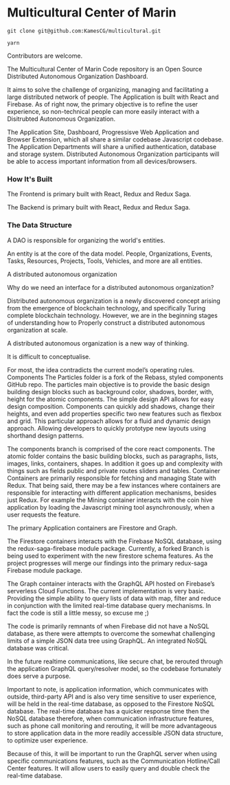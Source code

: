 # Multicultural Center of Marin

```
git clone git@github.com:KamesCG/multicultural.git

yarn

```

Contributors are welcome.

The Multicultural Center of Marin Code repository is an Open Source Distributed Autonomous Organization Dashboard.

It aims to solve the challenge of organizing, managing and facilitating a large distributed network of people. The Application is built with React and Firebase. As of right now, the primary objective is to refine the user experience, so non-technical people can more easily interact with a Disitrubted Autonomous Organization.

The Application Site, Dashboard, Progressisve Web Application and Browser Extension, which all share a similar codebase Javascript codebase. The Application Departments will share a unified authentication, database and storage system. Distributed Autonomous Organization participants will be able to access important information from all devices/browsers.

### How It's Built
The Frontend is primary built with React, Redux and Redux Saga.

The Backend is primary built with React, Redux and Redux Saga.


### The Data Structure
A DAO is responsible for organizing the world's entities.

An entity is at the core of the data model. People, Organizations, Events, Tasks, Resources, Projects, Tools, Vehicles, and more are all entities.

A distributed autonomous organization 

Why do we need an interface for a distributed autonomous organization?

Distributed autonomous organization is a newly discovered concept arising from the emergence of blockchain technology, and specifically Turing complete blockchain technology. However, we are in the beginning stages of understanding how to Properly construct a distributed autonomous organization at scale. 

A distributed autonomous organization is a new  way of thinking.

It is difficult to conceptualise.

 For most, the idea contradicts the current model’s operating rules.
Components
The Particles folder is a fork of the Rebass, styled components GitHub repo. The particles main objective is to provide the basic design building design blocks such as background color, shadows, border, with, height for the atomic components. The simple design API allows for easy design composition. Components can quickly add shadows, change their heights, and even add properties specific two new features such as flexbox and grid. This particular approach allows for a fluid and dynamic design approach. Allowing developers to quickly prototype new layouts using shorthand design patterns.

The components branch is comprised of the core react components. The atomic folder contains the basic building blocks, such as paragraphs, lists, images, links, containers, shapes. In addition it goes up and complexity with things such as fields public and private routes sliders and tables.
Container 
Containers are primarily responsible for fetching and managing State with Redux. That being said, there may be a few instances where containers are responsible for interacting with different application mechanisms, besides just Redux. For example the Mining container  interacts with the coin hive application by loading the Javascript mining tool asynchronously, when a user requests the feature.

The primary Application containers are Firestore and Graph.

The Firestore containers interacts with the Firebase NoSQL database, using the redux-saga-firebase module package. Currently, a forked Branch is being used to experiment with the new firestore schema features. As the project progresses will merge our findings into the primary redux-saga Firebase module package. 

The Graph container interacts with the GraphQL API hosted on Firebase’s serverless Cloud Functions. The current implementation is very basic. Providing the simple ability to query lists of data with map, filter and reduce in conjunction with the limited real-time database query mechanisms. In fact the code is still a little messy, so excuse me ;)

The code is primarily remnants of when Firebase did not have a NoSQL database, as there were attempts to overcome the somewhat challenging limits of a simple JSON data tree using GraphQL. An integrated NoSQL database was critical.

In the future realtime communications, like secure chat, be rerouted through the application GraphQL query/resolver model, so the codebase fortunately does serve a purpose.

Important to note, is application information, which communicates with outside, third-party API and is also very time sensitive to user experience, will be held in the real-time database, as opposed to the Firestore NoSQL database. The real-time database has a quicker response time then the NoSQL database therefore, when communication infrastructure features, such as phone call monitoring and rerouting, it will be more advantageous to store application data in the more readily accessible JSON data structure,  to optimize user experience.

Because of this, it will be important to run the GraphQL server when using specific communications features, such as the Communication Hotline/Call Center features. It will allow users to easily query and double check the real-time database.
